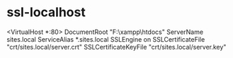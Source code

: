 # ssl-localhost



<VirtualHost *:80>
	DocumentRoot "F:\xampp\htdocs"
	ServerName sites.local
	ServiceAlias *.sites.local
	SSLEngine on
	SSLCertificateFile "crt/sites.local/server.crt"
	SSLCertificateKeyFile "crt/sites.local/server.key"
	
</VirtualHost>
